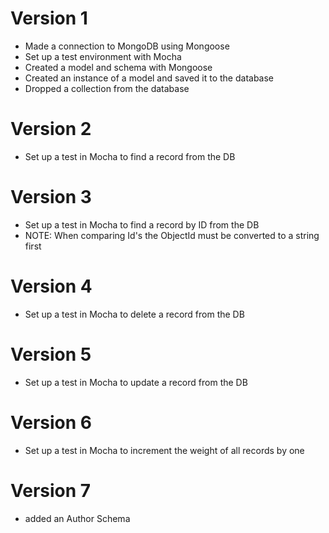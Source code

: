 # Version 1

- Made a connection to MongoDB using Mongoose
- Set up a test environment with Mocha
- Created a model and schema with Mongoose
- Created an instance of a model and saved it to the database
- Dropped a collection from the database

# Version 2
- Set up a test in Mocha to find a record from the DB
 
# Version 3
- Set up a test in Mocha to find a record by ID from the DB
- NOTE: When comparing Id's the ObjectId must be converted to a string first
 
# Version 4
- Set up a test in Mocha to delete a record from the DB
 
# Version 5
- Set up a test in Mocha to update a record from the DB
 
# Version 6
- Set up a test in Mocha to increment the weight of all records by one
 
# Version 7
- added an Author Schema